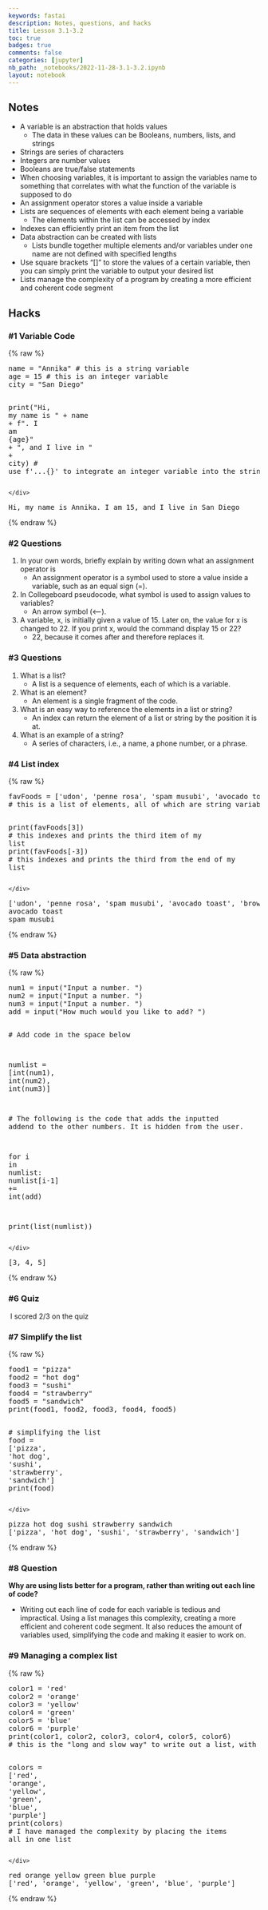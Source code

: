 ```yaml
---
keywords: fastai
description: Notes, questions, and hacks
title: Lesson 3.1-3.2
toc: true 
badges: true
comments: false
categories: [jupyter]
nb_path: _notebooks/2022-11-28-3.1-3.2.ipynb
layout: notebook
---
```


<!--
#################################################
### THIS FILE WAS AUTOGENERATED! DO NOT EDIT! ###
#################################################
# file to edit: _notebooks/2022-11-28-3.1-3.2.ipynb
-->

<div class="container" id="notebook-container">
        
<div class="cell border-box-sizing text_cell rendered"><div class="inner_cell">
<div class="text_cell_render border-box-sizing rendered_html">
<h2 id="Notes">Notes<a class="anchor-link" href="#Notes"> </a></h2><ul>
<li>A variable is an abstraction that holds values <ul>
<li>The data in these values can be Booleans, numbers, lists, and strings</li>
</ul>
</li>
<li>Strings are series of characters</li>
<li>Integers are number values</li>
<li>Booleans are true/false statements</li>
<li>When choosing variables, it is important to assign the variables name to something that correlates with what the function of the variable is supposed to do</li>
<li>An assignment operator stores a value inside a variable</li>
<li>Lists are sequences of elements with each element being a variable<ul>
<li>The elements within the list can be accessed by index</li>
</ul>
</li>
<li>Indexes can efficiently print an item from the list</li>
<li>Data abstraction can be created with lists<ul>
<li>Lists bundle together multiple elements and/or variables under one name are not defined with specified lengths</li>
</ul>
</li>
<li>Use square brackets “[]” to store the values of a certain variable, then you can simply print the variable to output your desired list</li>
<li>Lists manage the complexity of a program by creating a more efficient and coherent code segment</li>
</ul>

</div>
</div>
</div>
<div class="cell border-box-sizing text_cell rendered"><div class="inner_cell">
<div class="text_cell_render border-box-sizing rendered_html">
<h2 id="Hacks">Hacks<a class="anchor-link" href="#Hacks"> </a></h2><h3 id="#1-Variable-Code">#1 Variable Code<a class="anchor-link" href="##1-Variable-Code"> </a></h3>
</div>
</div>
</div>
    {% raw %}
    
<div class="cell border-box-sizing code_cell rendered">
<div class="input">

<div class="inner_cell">
    <div class="input_area">
<div class=" highlight hl-ipython3"><pre><span></span><span class="n">name</span> <span class="o">=</span> <span class="s2">&quot;Annika&quot;</span> <span class="c1"># this is a string variable</span>
<span class="n">age</span> <span class="o">=</span> <span class="mi">15</span> <span class="c1"># this is an integer variable</span>
<span class="n">city</span> <span class="o">=</span> <span class="s2">&quot;San Diego&quot;</span>

<span class="nb">print</span><span class="p">(</span><span class="s2">&quot;Hi, my name is &quot;</span> <span class="o">+</span> <span class="n">name</span> <span class="o">+</span> <span class="sa">f</span><span class="s2">&quot;. I am </span><span class="si">{</span><span class="n">age</span><span class="si">}</span><span class="s2">&quot;</span> <span class="o">+</span> <span class="s2">&quot;, and I live in &quot;</span> <span class="o">+</span> <span class="n">city</span><span class="p">)</span> 
<span class="c1"># use f&#39;...{}&#39; to integrate an integer variable into the string</span>
</pre></div>

    </div>
</div>
</div>

<div class="output_wrapper">
<div class="output">

<div class="output_area">

<div class="output_subarea output_stream output_stdout output_text">
<pre>Hi, my name is Annika. I am 15, and I live in San Diego
</pre>
</div>
</div>

</div>
</div>

</div>
    {% endraw %}

<div class="cell border-box-sizing text_cell rendered"><div class="inner_cell">
<div class="text_cell_render border-box-sizing rendered_html">
<h3 id="#2-Questions">#2 Questions<a class="anchor-link" href="##2-Questions"> </a></h3><ol>
<li>In your own words, briefly explain by writing down what an assignment operator is<ul>
<li>An assignment operator is a symbol used to store a value inside a variable, such as an equal sign (=).</li>
</ul>
</li>
<li>In Collegeboard pseudocode, what symbol is used to assign values to variables?<ul>
<li>An arrow symbol (&lt;--). </li>
</ul>
</li>
<li>A variable, x, is initially given a value of 15. Later on, the value for x is changed to 22. If you print x, would the command display 15 or 22?<ul>
<li>22, because it comes after and therefore replaces it.</li>
</ul>
</li>
</ol>

</div>
</div>
</div>
<div class="cell border-box-sizing text_cell rendered"><div class="inner_cell">
<div class="text_cell_render border-box-sizing rendered_html">
<h3 id="#3-Questions">#3 Questions<a class="anchor-link" href="##3-Questions"> </a></h3><ol>
<li>What is a list?<ul>
<li>A list is a sequence of elements, each of which is a variable.</li>
</ul>
</li>
<li>What is an element?<ul>
<li>An element is a single fragment of the code.</li>
</ul>
</li>
<li>What is an easy way to reference the elements in a list or string?<ul>
<li>An index can return the element of a list or string by the position it is at.</li>
</ul>
</li>
<li>What is an example of a string?<ul>
<li>A series of characters, i.e., a name, a phone number, or a phrase. </li>
</ul>
</li>
</ol>
<h3 id="#4-List-index">#4 List index<a class="anchor-link" href="##4-List-index"> </a></h3>
</div>
</div>
</div>
    {% raw %}
    
<div class="cell border-box-sizing code_cell rendered">
<div class="input">

<div class="inner_cell">
    <div class="input_area">
<div class=" highlight hl-ipython3"><pre><span></span><span class="n">favFoods</span> <span class="o">=</span> <span class="p">[</span><span class="s1">&#39;udon&#39;</span><span class="p">,</span> <span class="s1">&#39;penne rosa&#39;</span><span class="p">,</span> <span class="s1">&#39;spam musubi&#39;</span><span class="p">,</span> <span class="s1">&#39;avocado toast&#39;</span><span class="p">,</span> <span class="s1">&#39;brownies&#39;</span><span class="p">]</span> 
<span class="c1"># this is a list of elements, all of which are string variables</span>

<span class="nb">print</span><span class="p">(</span><span class="n">favFoods</span><span class="p">[</span><span class="mi">3</span><span class="p">])</span> <span class="c1"># this indexes and prints the third item of my list</span>
<span class="nb">print</span><span class="p">(</span><span class="n">favFoods</span><span class="p">[</span><span class="o">-</span><span class="mi">3</span><span class="p">])</span> <span class="c1"># this indexes and prints the third from the end of my list </span>
</pre></div>

    </div>
</div>
</div>

<div class="output_wrapper">
<div class="output">

<div class="output_area">

<div class="output_subarea output_stream output_stdout output_text">
<pre>[&#39;udon&#39;, &#39;penne rosa&#39;, &#39;spam musubi&#39;, &#39;avocado toast&#39;, &#39;brownies&#39;]
avocado toast
spam musubi
</pre>
</div>
</div>

</div>
</div>

</div>
    {% endraw %}

<div class="cell border-box-sizing text_cell rendered"><div class="inner_cell">
<div class="text_cell_render border-box-sizing rendered_html">
<h3 id="#5-Data-abstraction">#5 Data abstraction<a class="anchor-link" href="##5-Data-abstraction"> </a></h3>
</div>
</div>
</div>
    {% raw %}
    
<div class="cell border-box-sizing code_cell rendered">
<div class="input">

<div class="inner_cell">
    <div class="input_area">
<div class=" highlight hl-ipython3"><pre><span></span><span class="n">num1</span> <span class="o">=</span> <span class="nb">input</span><span class="p">(</span><span class="s2">&quot;Input a number. &quot;</span><span class="p">)</span>
<span class="n">num2</span> <span class="o">=</span> <span class="nb">input</span><span class="p">(</span><span class="s2">&quot;Input a number. &quot;</span><span class="p">)</span>
<span class="n">num3</span> <span class="o">=</span> <span class="nb">input</span><span class="p">(</span><span class="s2">&quot;Input a number. &quot;</span><span class="p">)</span>
<span class="n">add</span> <span class="o">=</span> <span class="nb">input</span><span class="p">(</span><span class="s2">&quot;How much would you like to add? &quot;</span><span class="p">)</span>

<span class="c1"># Add code in the space below</span>

<span class="n">numlist</span> <span class="o">=</span> <span class="p">[</span><span class="nb">int</span><span class="p">(</span><span class="n">num1</span><span class="p">),</span> <span class="nb">int</span><span class="p">(</span><span class="n">num2</span><span class="p">),</span> <span class="nb">int</span><span class="p">(</span><span class="n">num3</span><span class="p">)]</span>

<span class="c1"># The following is the code that adds the inputted addend to the other numbers. It is hidden from the user.</span>

<span class="k">for</span> <span class="n">i</span> <span class="ow">in</span> <span class="n">numlist</span><span class="p">:</span>
    <span class="n">numlist</span><span class="p">[</span><span class="n">i</span><span class="o">-</span><span class="mi">1</span><span class="p">]</span> <span class="o">+=</span> <span class="nb">int</span><span class="p">(</span><span class="n">add</span><span class="p">)</span>

<span class="nb">print</span><span class="p">(</span><span class="nb">list</span><span class="p">(</span><span class="n">numlist</span><span class="p">))</span>
</pre></div>

    </div>
</div>
</div>

<div class="output_wrapper">
<div class="output">

<div class="output_area">

<div class="output_subarea output_stream output_stdout output_text">
<pre>[3, 4, 5]
</pre>
</div>
</div>

</div>
</div>

</div>
    {% endraw %}

<div class="cell border-box-sizing text_cell rendered"><div class="inner_cell">
<div class="text_cell_render border-box-sizing rendered_html">
<h3 id="#6-Quiz">#6 Quiz<a class="anchor-link" href="##6-Quiz"> </a></h3><p><img src="https://mail.google.com/mail/u/0?ui=2&amp;ik=307c2bfad8&amp;attid=0.1&amp;permmsgid=msg-a:r4582493374494622745&amp;th=184c27275a351a09&amp;view=fimg&amp;fur=ip&amp;sz=s0-l75-ft&amp;attbid=ANGjdJ9N9qZ4_-1F_GgWrShyojfK25q38cTzSRS1LajPdIuJMXD-hSRA5D3tu1zGCtb0FzC2HLmP1hBwZydbm7LKdn3xARKXS7TtD0Kcq9_s5WY7TDxptADtstCf8uk&amp;disp=emb&amp;realattid=ii_lb1xz6480" alt="">
I scored 2/3 on the quiz</p>
<h3 id="#7-Simplify-the-list">#7 Simplify the list<a class="anchor-link" href="##7-Simplify-the-list"> </a></h3>
</div>
</div>
</div>
    {% raw %}
    
<div class="cell border-box-sizing code_cell rendered">
<div class="input">

<div class="inner_cell">
    <div class="input_area">
<div class=" highlight hl-ipython3"><pre><span></span><span class="n">food1</span> <span class="o">=</span> <span class="s2">&quot;pizza&quot;</span> 
<span class="n">food2</span> <span class="o">=</span> <span class="s2">&quot;hot dog&quot;</span> 
<span class="n">food3</span> <span class="o">=</span> <span class="s2">&quot;sushi&quot;</span>
<span class="n">food4</span> <span class="o">=</span> <span class="s2">&quot;strawberry&quot;</span>
<span class="n">food5</span> <span class="o">=</span> <span class="s2">&quot;sandwich&quot;</span>
<span class="nb">print</span><span class="p">(</span><span class="n">food1</span><span class="p">,</span> <span class="n">food2</span><span class="p">,</span> <span class="n">food3</span><span class="p">,</span> <span class="n">food4</span><span class="p">,</span> <span class="n">food5</span><span class="p">)</span>

<span class="c1"># simplifying the list</span>
<span class="n">food</span> <span class="o">=</span> <span class="p">[</span><span class="s1">&#39;pizza&#39;</span><span class="p">,</span> <span class="s1">&#39;hot dog&#39;</span><span class="p">,</span> <span class="s1">&#39;sushi&#39;</span><span class="p">,</span> <span class="s1">&#39;strawberry&#39;</span><span class="p">,</span> <span class="s1">&#39;sandwich&#39;</span><span class="p">]</span>
<span class="nb">print</span><span class="p">(</span><span class="n">food</span><span class="p">)</span>
</pre></div>

    </div>
</div>
</div>

<div class="output_wrapper">
<div class="output">

<div class="output_area">

<div class="output_subarea output_stream output_stdout output_text">
<pre>pizza hot dog sushi strawberry sandwich
[&#39;pizza&#39;, &#39;hot dog&#39;, &#39;sushi&#39;, &#39;strawberry&#39;, &#39;sandwich&#39;]
</pre>
</div>
</div>

</div>
</div>

</div>
    {% endraw %}

<div class="cell border-box-sizing text_cell rendered"><div class="inner_cell">
<div class="text_cell_render border-box-sizing rendered_html">
<h3 id="#8-Question">#8 Question<a class="anchor-link" href="##8-Question"> </a></h3><p><strong>Why are using lists better for a program, rather than writing out each line of code?</strong></p>
<ul>
<li>Writing out each line of code for each variable is tedious and impractical. Using a list manages this complexity, creating a more efficient and coherent code segment. It also reduces the amount of variables used, simplifying the code and making it easier to work on. </li>
</ul>
<h3 id="#9-Managing-a-complex-list">#9 Managing a complex list<a class="anchor-link" href="##9-Managing-a-complex-list"> </a></h3>
</div>
</div>
</div>
    {% raw %}
    
<div class="cell border-box-sizing code_cell rendered">
<div class="input">

<div class="inner_cell">
    <div class="input_area">
<div class=" highlight hl-ipython3"><pre><span></span><span class="n">color1</span> <span class="o">=</span> <span class="s1">&#39;red&#39;</span>
<span class="n">color2</span> <span class="o">=</span> <span class="s1">&#39;orange&#39;</span>
<span class="n">color3</span> <span class="o">=</span> <span class="s1">&#39;yellow&#39;</span>
<span class="n">color4</span> <span class="o">=</span> <span class="s1">&#39;green&#39;</span>
<span class="n">color5</span> <span class="o">=</span> <span class="s1">&#39;blue&#39;</span>
<span class="n">color6</span> <span class="o">=</span> <span class="s1">&#39;purple&#39;</span>
<span class="nb">print</span><span class="p">(</span><span class="n">color1</span><span class="p">,</span> <span class="n">color2</span><span class="p">,</span> <span class="n">color3</span><span class="p">,</span> <span class="n">color4</span><span class="p">,</span> <span class="n">color5</span><span class="p">,</span> <span class="n">color6</span><span class="p">)</span>
<span class="c1"># this is the &quot;long and slow way&quot; to write out a list, with separate variables for each item</span>

<span class="n">colors</span> <span class="o">=</span> <span class="p">[</span><span class="s1">&#39;red&#39;</span><span class="p">,</span> <span class="s1">&#39;orange&#39;</span><span class="p">,</span> <span class="s1">&#39;yellow&#39;</span><span class="p">,</span> <span class="s1">&#39;green&#39;</span><span class="p">,</span> <span class="s1">&#39;blue&#39;</span><span class="p">,</span> <span class="s1">&#39;purple&#39;</span><span class="p">]</span>
<span class="nb">print</span><span class="p">(</span><span class="n">colors</span><span class="p">)</span>
<span class="c1"># I have managed the complexity by placing the items all in one list</span>
</pre></div>

    </div>
</div>
</div>

<div class="output_wrapper">
<div class="output">

<div class="output_area">

<div class="output_subarea output_stream output_stdout output_text">
<pre>red orange yellow green blue purple
[&#39;red&#39;, &#39;orange&#39;, &#39;yellow&#39;, &#39;green&#39;, &#39;blue&#39;, &#39;purple&#39;]
</pre>
</div>
</div>

</div>
</div>

</div>
    {% endraw %}

</div>
 

